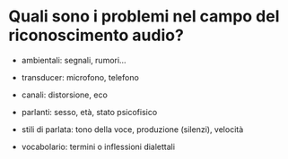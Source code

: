 # Quali sono i problemi nel campo del riconoscimento audio?


  * ambientali: segnali, rumori…
  

  * transducer: microfono, telefono
  

  * canali: distorsione, eco
  

  * parlanti: sesso, età, stato psicofisico
  

  * stili di parlata: tono della voce, produzione (silenzi), velocità
  

  * vocabolario: termini o inflessioni dialettali
  

